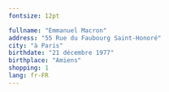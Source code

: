 ```yaml
---
fontsize: 12pt

fullname: "Emmanuel Macron"
address: "55 Rue du Faubourg Saint-Honoré"
city: "à Paris"
birthdate: "21 décembre 1977"
birthplace: "Amiens"
shopping: 1
lang: fr-FR
---
```

